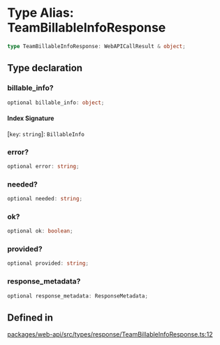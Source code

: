 # Type Alias: TeamBillableInfoResponse

```ts
type TeamBillableInfoResponse: WebAPICallResult & object;
```

## Type declaration

### billable\_info?

```ts
optional billable_info: object;
```

#### Index Signature

 \[`key`: `string`\]: `BillableInfo`

### error?

```ts
optional error: string;
```

### needed?

```ts
optional needed: string;
```

### ok?

```ts
optional ok: boolean;
```

### provided?

```ts
optional provided: string;
```

### response\_metadata?

```ts
optional response_metadata: ResponseMetadata;
```

## Defined in

[packages/web-api/src/types/response/TeamBillableInfoResponse.ts:12](https://github.com/slackapi/node-slack-sdk/blob/c15385ef93ccdde9702f52f7d1f445999203d794/packages/web-api/src/types/response/TeamBillableInfoResponse.ts#L12)
